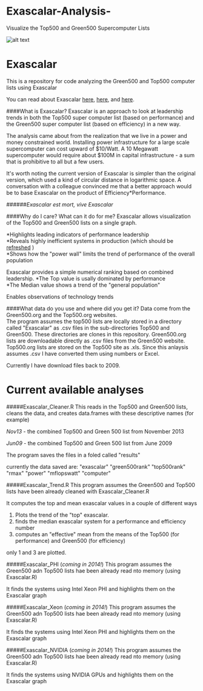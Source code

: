 Exascalar-Analysis-
===================

Visualize the Top500 and Green500 Supercomputer Lists

![alt text](https://github.com/ww44ss/Exascalar-Analysis-/raw/master/RPlot.png "Exascalar Graph")


Exascalar
=========

This is a repository for code analyzing the Green500 and Top500 computer lists using Exascalar

You can read about Exascalar [here](https://communities.intel.com/community/itpeernetwork/datastack/blog/2011/10/20/rethinking-supercomputer-performance-and-efficiency-for-exascale), 
[here](http://www.datacenterknowledge.com/archives/2013/01/28/the-taxonomy-of-exascalar/), 
and [here](http://www.datacenterknowledge.com/archives/2012/07/10/june-2012-exascalar-efficiency-dominates-hpc/).

####What is Exascalar?
Exascalar is an approach to look at leadership trends in both the Top500 super computer list (based on performance) and the Green500 super computer list (based on efficiency) in a new way.

The analysis came about from the realization that we live in a power and money constrained world. Installing power infrastructure for a large scale supercomputer can cost upward of $10/Watt. A 10 Megawatt supercomputer would require about $100M in capital infrastructure - a sum that is prohibitive to all but a few users. 

It's worth noting the current version of Exascalar is simpler than the original version, which used a kind of circular distance in logarithmic space. A conversation with a colleague convinced me that a better approach would be to base Exascalar on the product of Efficiency*Performance. 

######_Exascalar est mort, vive Exascalar_  

####Why do I care? What can it do for me?
Exascalar allows visualization of the Top500 and Green500 lists on a single graph.

  *Highlights leading indicators of performance leadership   
  *Reveals highly inefficient systems in production (which should be [refreshed](http://www.datacenterknowledge.com/archives/2013/01/28/the-taxonomy-of-exascalar/) )   
  *Shows how the "power wall" limits the trend of performance of the overall population
  
Exascalar provides a simple numerical ranking based on combined leadership. 
  *The Top value is usally dominated by performance    
  *The Median value shows a trend of the "general population"    
   
Enables observations of technology trends


####What data do you use and where did you get it?
Data come from the Green500.org and the Top500.org websites.  
The program assumes the top500 lists are locally stored in a directory called "Exascalar" as .csv files in the sub-directories Top500 and Green500. These directories are clones in this repository.
  Green500.org lists are downloadable directly as .csv files from the Green500 website.
  Top500.org lists are stored on the Top500 site as .xls. Since this anlaysis assumes .csv I have converted them using numbers or Excel. 

Currently I have download files back to 2009.



Current available analyses
==========================

#####Exascalar_Cleaner.R
  This reads in the Top500 and Green500 lists, cleans the data, and creates data.frames with these descriptive names (for example)
  
   _Nov13_ - the combined Top500 and Green 500 list from November 2013  
    
   _Jun09_ - the combined Top500 and Green 500 list from June 2009  
    
  
The program saves the files in a foled called "results"

currently the data saved are:
 "exascalar"    "green500rank" "top500rank"   "rmax"         "power"        "mflopswatt"   "computer"

#####Exascalar_Trend.R 
  This program assumes the Green500 and Top500 lists have been already cleaned with Exascalar_Cleaner.R  
  
  It computes the top and mean exascalar values in a couple of different ways 
  
   1.  Plots the trend of the "top" exascalar.
   2.  finds the median exascalar system for a performance and efficiency number
   3.  computes an "effective" mean from the means of the Top500 (for performance) and Green500 (for efficiency)

  only 1 and 3 are plotted. 
  
 
  
#####Exascalar_PHI (*coming in 2014!*)
This program assumes the Green500 adn Top500 lists hae been already read nto memory (using Exascalar.R)

It finds the systems using Intel Xeon PHI and highlights them on the Exascalar graph

#####Exascalar_Xeon (*coming in 2014!*)
This program assumes the Green500 adn Top500 lists hae been already read nto memory (using Exascalar.R)

It finds the systems using Intel Xeon PHI and highlights them on the Exascalar graph
  
#####Exascalar_NVIDIA (*coming in 2014!*)
This program assumes the Green500 adn Top500 lists hae been already read nto memory (using Exascalar.R)

It finds the systems using NVIDIA GPUs and highlights them on the Exascalar graph
